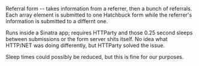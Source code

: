 Referral form -- takes information from a referrer, then a bunch of referrals. Each array element is submitted to one Hatchbuck form while the referrer's information is submitted to a differnt one. 

Runs inside a Sinatra app; requires HTTParty and those 0.25 second sleeps between submissions or the form server shits itself. No idea what HTTP/NET was doing differently, but HTTParty solved the issue. 

Sleep times could possibly be reduced, but this is fine for our purposes. 
